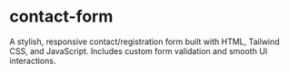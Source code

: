 # contact-form
A stylish, responsive contact/registration form built with HTML, Tailwind CSS, and JavaScript. Includes custom form validation and smooth UI interactions.
